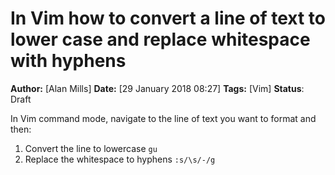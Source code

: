 # In Vim how to convert a line of text to lower case and replace whitespace with hyphens
**Author:** [Alan Mills]
**Date:** [29 January 2018 08:27]
**Tags:** [Vim]
**Status**: Draft

In Vim command mode, navigate to the line of text you want to format and then:
1. Convert the line to lowercase `gu`
2. Replace the whitespace to hyphens `:s/\s/-/g`
